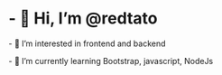 <h1>- 👋 Hi, I’m @redtato</h1>
<p>- 👀 I’m interested in frontend and backend</p>
<p>- 🌱 I’m currently learning Bootstrap, javascript, NodeJs</p>

<!---
redtato/redtato is a ✨ special ✨ repository because its `README.md` (this file) appears on your GitHub profile.
You can click the Preview link to take a look at your changes.
--->
